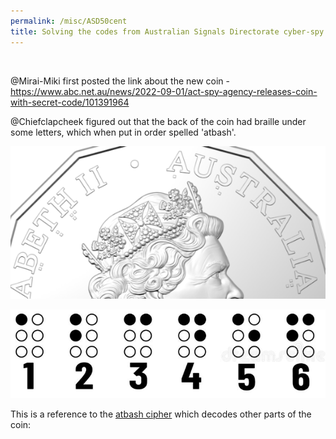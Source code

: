 ```yaml
---
permalink: /misc/ASD50cent
title: Solving the codes from Australian Signals Directorate cyber-spy agency's 75th anniversary 50 cent coin with UQ Cyber Squad
---
```


<br>

@Mirai-Miki first posted the link about the new coin - <https://www.abc.net.au/news/2022-09-01/act-spy-agency-releases-coin-with-secret-code/101391964>

@Chiefclapcheek figured out that the back of the coin had braille under some letters, which when put in order spelled 'atbash'.

![image](https://raw.githubusercontent.com/Connor-McCartney/Connor-McCartney.github.io/main/_pages/misc/images/backofcoin.png)

![image](https://raw.githubusercontent.com/Connor-McCartney/Connor-McCartney.github.io/main/_pages/misc/images/braille.png)

This is a reference to the [atbash cipher](https://www.dcode.fr/atbash-cipher) which decodes other parts of the coin:

